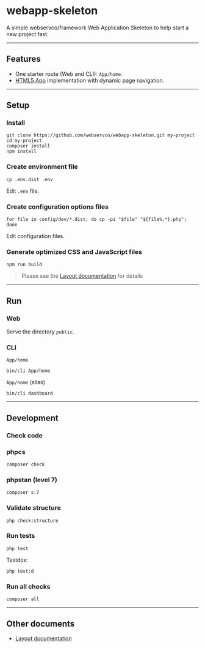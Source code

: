 # webapp-skeleton

A simple webservco/framework Web Application Skeleton to help start a new project fast.

---

## Features
- One starter route (Web and CLI): `App/home`.
- [HTML5 App](https://github.com/webservco/html5-app) implementation with dynamic page navigation.

---

## Setup

### Install
```
git clone https://github.com/webservco/webapp-skeleton.git my-project
cd my-project
composer install
npm install
```

### Create environment file
```
cp .env.dist .env
```
Edit `.env` file.

### Create configuration options files
```
for file in config/dev/*.dist; do cp -pi "$file" "${file%.*}.php"; done
```
Edit configuration files.

### Generate optimized CSS and JavaScript files
```
npm run build
```
> Please see the [Layout documentation](/docs/Layout.md) for details

---

## Run

### Web
Serve the directory `public`.

### CLI
`App/home`
```
bin/cli App/home
```
`App/home` (alias)
```
bin/cli dashboard
```

---

## Development

### Check code

### phpcs
```
composer check

```

### phpstan (level 7)
```
composer s:7
```

### Validate structure
```
php check:structure
```

### Run tests
```
php test
```
Testdox:
```
php test:d
```

### Run all checks
```
composer all
```

---

## Other documents
- [Layout documentation](/docs/Layout.md)
